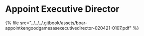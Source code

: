# Appoint Executive Director

{% file src="../../../.gitbook/assets/boar-appointkengoodgamesasexecutivedirector-020421-0107.pdf" %}


